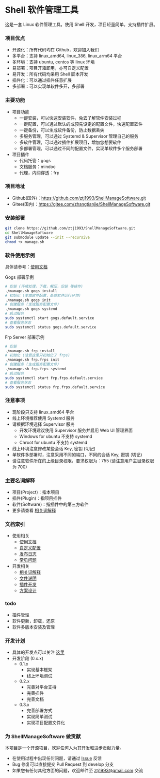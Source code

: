 Shell 软件管理工具
======

这是一套 Linux 软件管理工具，使用 Shell 开发，项目轻量简单，支持插件扩展。

### 项目优点
- 开源化：所有代码均在 Github，欢迎加入我们
- 多平台：支持 linux_amd64, linux_386, linux_arm64 平台
- 多环境：支持 ubuntu, centos 等 linux 环境
- 易部署：项目开箱即用，亦可自定义配置
- 易开发：所有代码均采用 Shell 脚本开发
- 插件化：可以通过插件任意扩展
- 多部署：可以实现单软件多开，多部署

### 主要功能
- 项目功能
  - 一键安装，可以快速安装软件，免去了解软件安装过程
  - 一键配置，可以通过默认的或预先设定的配置文件，快速配置软件
  - 一键备份，可以生成软件备份，防止数据丢失
  - 多服务管理，可以通过 Systemd & Supervisor 管理自己的服务
  - 多软件管理，可以通过插件扩展项目，增加您想要软件
  - 多部署管理，可以通过不同的配置文件，实现单软件多个服务部署
- 项目插件
  - 代码托管：gogs
  - 文档服务：mindoc
  - 代理，内网穿透：frp

### 项目地址
- Github(国外)：https://github.com/ztj1993/ShellManageSoftware.git
- Gitee(国内)：https://gitee.com/zhangtianjie/ShellManageSoftware.git

### 安装部署
```bash
git clone https://github.com/ztj1993/ShellManageSoftware.git
cd ShellManageSoftware
git submodule update --init --recursive
chmod +x manage.sh
```

### 软件使用示例
具体请参考：[使用文档](Docs/使用文档.md)

Gogs 部署示例
```bash
# 安装 (环境处理，下载，解压，安装 等操作)
./manage.sh gogs install
# 初始化 (生成软件配置，处理软件运行环境)
./manage.sh gogs init
# 创建服务 (生成服务配置文件)
./manage.sh gogs systemd
# 启动服务
sudo systemctl start gogs.default.service
# 查看服务状态
sudo systemctl status gogs.default.service
```

Frp Server 部署示例
```bash
# 安装
./manage.sh frp install
# 初始化 (注意这里只初始化了 frps)
./manage.sh frp.frps init
# 创建服务 (生成服务配置文件)
./manage.sh frp.frps systemd
# 启动服务
sudo systemctl start frp.frps.default.service
# 查看服务状态
sudo systemctl status frp.frps.default.service
```

### 注意事项
- 现阶段只支持 linux_amd64 平台
- 线上环境推荐使用 Systemd 服务
- 请根据环境选择 Supervisor 服务
  - 开发环境建议使用 Supervisor 服务并启用 Web UI 管理界面
  - Windows for ubuntu 不支持 systemd
  - Chroot for ubuntu 不支持 systemd
- 线上环境注意修改某些会话 Key, 密钥 (切记)
- 单软件多部署时，注意采用不同的端口，不同的会话 Key, 密钥 (切记)
- 请注意软件所在的上级目录权限，要求权限为：755 (请注意用户主目录权限为 700)

### 主要名词解释
- 项目(Project)：指本项目
- 插件(Plugin)：指项目插件
- 软件(Software)：指插件中的第三方软件
- 更多请查看 [相关词解释](Docs/名词释义.md)

### 文档索引
- 使用相关
  - [使用文档](Docs/使用文档.md)
  - [自定义配置](Docs/自定义配置.md)
  - [发布日志](Docs/发布日志.md)
  - [常见问题](Docs/常见问题.md)
- 开发相关
  - [相关词解释](Docs/名词释义.md)
  - [文件说明](Docs/文件说明.md)
  - [插件开发](Docs/插件开发.md)
  - [方案设计](Docs/方案设计/README.md)

### todo
- 插件管理
- 软件更新，卸载，还原
- 软件多版本安装及管理

### 开发计划
- 具体的开发点可以关注 [这里](https://github.com/ztj1993/ShellManageSoftware/projects)
- 开发阶段 (0.x.x)
  - 0.1.x
    - 实现基本框架
    - 线上环境测试
  - 0.2.x
    - 完善对平台支持
    - 完善插件
    - 完善文档
  - 0.3.x
    - 完善部署方式
    - 实现简单测试
    - 实现项目配置文件化

### 为 ShellManageSoftware 做贡献
本项目是一个开源项目，欢迎任何人为其开发和进步贡献力量。
- 在使用过程中出现任何问题，请通过 [Issue](https://github.com/ztj1993/ShellManageSoftware/issues) 反馈
- Bug 修复可以直接提交 Pull Request 到 develop 分支
- 如果您有任何其他方面的问题，欢迎邮件至 ztj1993@gmail.com 交流
